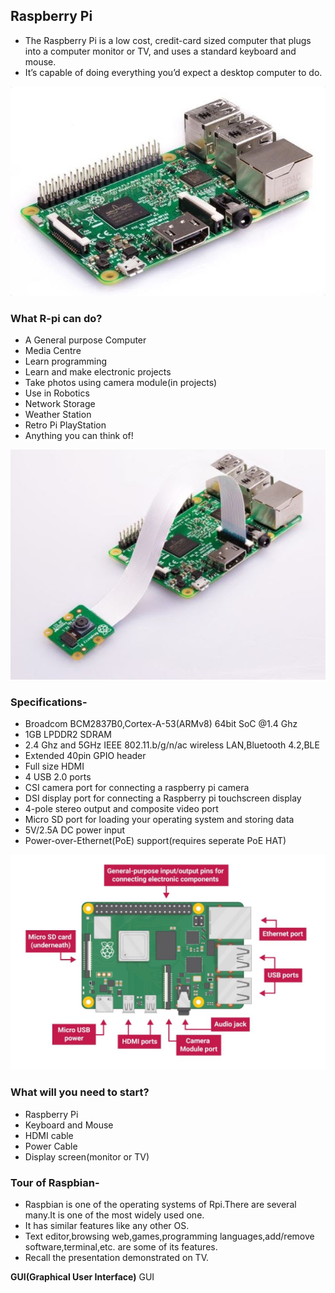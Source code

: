 ## Raspberry Pi
- The Raspberry Pi is a low cost, credit-card sized computer that plugs into a computer monitor or TV, and uses a standard keyboard and mouse.
- It’s capable of doing everything you’d expect a desktop computer to do.

![rpi](https://github.com/sharvaree1921/Tinkering-Bootcamp/blob/master/rpi.jpg)

### What R-pi can do?
- A General purpose Computer
- Media Centre
- Learn programming
- Learn and make electronic projects
- Take photos using camera module(in projects)
- Use in Robotics
- Network Storage
- Weather Station
- Retro Pi PlayStation
- Anything you can think of!

![rpi1](https://github.com/sharvaree1921/Tinkering-Bootcamp/blob/master/rpi1.JPG)

### Specifications-
- Broadcom BCM2837B0,Cortex-A-53(ARMv8) 64bit SoC @1.4 Ghz
- 1GB LPDDR2 SDRAM
- 2.4 Ghz and 5GHz IEEE 802.11.b/g/n/ac wireless LAN,Bluetooth 4.2,BLE
- Extended 40pin GPIO header
- Full size HDMI
- 4 USB 2.0 ports
- CSI camera port for connecting a raspberry pi camera
- DSI display port for connecting a Raspberry pi touchscreen display
- 4-pole stereo output and composite video port
- Micro SD port for loading your operating system and storing data
- 5V/2.5A DC power input
- Power-over-Ethernet(PoE) support(requires seperate PoE HAT)

![rpi2](https://github.com/sharvaree1921/Tinkering-Bootcamp/blob/master/rpi2.JPG)

### What will you need to start?
- Raspberry Pi
- Keyboard and Mouse
- HDMI cable
- Power Cable
- Display screen(monitor or TV)

### Tour of Raspbian-
- Raspbian is one of the operating systems of Rpi.There are several many.It is one of the most widely used one.
- It has similar features like any other OS.
- Text editor,browsing web,games,programming languages,add/remove software,terminal,etc. are some of its features.
- Recall the presentation demonstrated on TV.

**GUI(Graphical User Interface)**
GUI 






